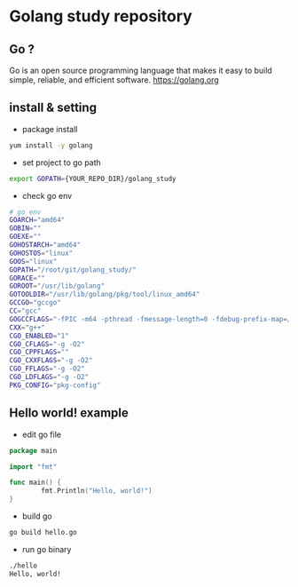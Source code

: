 # Golang study repository

## Go ?
Go is an open source programming language that makes it easy to build simple, reliable, and efficient software.
https://golang.org

## install & setting

- package install

```sh
yum install -y golang
```

- set project to go path

```sh
export GOPATH={YOUR_REPO_DIR}/golang_study
```

- check go env

```sh
# go env
GOARCH="amd64"
GOBIN=""
GOEXE=""
GOHOSTARCH="amd64"
GOHOSTOS="linux"
GOOS="linux"
GOPATH="/root/git/golang_study/"
GORACE=""
GOROOT="/usr/lib/golang"
GOTOOLDIR="/usr/lib/golang/pkg/tool/linux_amd64"
GCCGO="gccgo"
CC="gcc"
GOGCCFLAGS="-fPIC -m64 -pthread -fmessage-length=0 -fdebug-prefix-map=/tmp/go-build739687650=/tmp/go-build -gno-record-gcc-switches"
CXX="g++"
CGO_ENABLED="1"
CGO_CFLAGS="-g -O2"
CGO_CPPFLAGS=""
CGO_CXXFLAGS="-g -O2"
CGO_FFLAGS="-g -O2"
CGO_LDFLAGS="-g -O2"
PKG_CONFIG="pkg-config"
```

## Hello world! example

- edit go file

```go
package main

import "fmt"

func main() {
        fmt.Println("Hello, world!")
}
```

- build go

```sh
go build hello.go
```

- run go binary

```sh
./hello
Hello, world!
```


